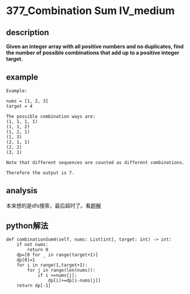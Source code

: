# 377_Combination Sum IV_medium

## description

**Given an integer array with all positive numbers and no duplicates, find the number of possible combinations that add up to a positive integer target.**  

## example

```
Example:

nums = [1, 2, 3]
target = 4

The possible combination ways are:
(1, 1, 1, 1)
(1, 1, 2)
(1, 2, 1)
(1, 3)
(2, 1, 1)
(2, 2)
(3, 1)

Note that different sequences are counted as different combinations.

Therefore the output is 7.
```

## analysis

本来想的是dfs搜索，最后超时了。看[题解](https://leetcode-cn.com/problems/combination-sum-iv/solution/dong-tai-gui-hua-python-dai-ma-by-liweiwei1419/)

## python解法

```
def combinationSum4(self, nums: List[int], target: int) -> int:
    if not nums:
        return 0
    dp=[0 for _ in range(target+1)]
    dp[0]=1
    for i in range(1,target+1):
        for j in range(len(nums)):
            if i >=nums[j]:
                dp[i]+=dp[i-nums[j]]
    return dp[-1]
```